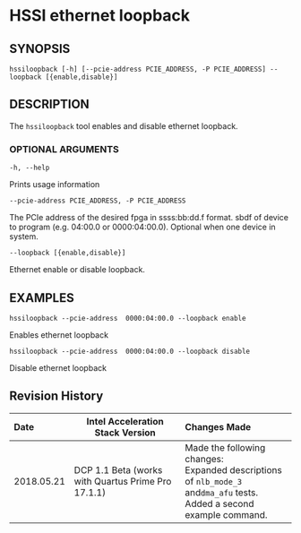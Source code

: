 # HSSI ethernet loopback #

## SYNOPSIS ##
```console
hssiloopback [-h] [--pcie-address PCIE_ADDRESS, -P PCIE_ADDRESS] --loopback [{enable,disable}]
```

## DESCRIPTION ##
The ```hssiloopback```  tool enables and disable ethernet loopback.


### OPTIONAL ARGUMENTS ##

`-h, --help`

  Prints usage information

`--pcie-address PCIE_ADDRESS, -P PCIE_ADDRESS`

  The PCIe address of the desired fpga  in ssss:bb:dd.f format. sbdf of device to program (e.g. 04:00.0 or 0000:04:00.0). Optional when one device in system.


`--loopback [{enable,disable}]`

  Ethernet enable or disable loopback.
  
## EXAMPLES ##

`hssiloopback --pcie-address  0000:04:00.0 --loopback enable`

  Enables ethernet loopback
 
 
 `hssiloopback --pcie-address  0000:04:00.0 --loopback disable`

  Disable ethernet loopback


## Revision History ##

| Date | Intel Acceleration Stack Version | Changes Made |
|:------|----------------------------|:--------------|
|2018.05.21| DCP 1.1 Beta (works with Quartus Prime Pro 17.1.1) | Made the following changes: <br>Expanded descriptions of `nlb_mode_3` and`dma_afu` tests. <br> Added a second example command. |


